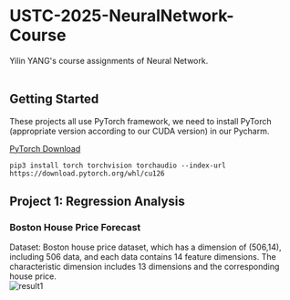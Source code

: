 # USTC-2025-NeuralNetwork-Course                                              
Yilin YANG's course assignments of Neural Network.                                           

## Getting Started                
These projects all use PyTorch framework, we need to install PyTorch (appropriate version according to our CUDA version) in our Pycharm.  


[PyTorch Download](https://pytorch.org/)            


```
pip3 install torch torchvision torchaudio --index-url https://download.pytorch.org/whl/cu126
```

## Project 1: Regression Analysis                  
### Boston House Price Forecast  

Dataset: Boston house price dataset, which has a dimension of (506,14), including 506 data,
and each data contains 14 feature dimensions. The characteristic dimension includes 
13 dimensions and the corresponding house price.  
![result1](https://pic1.imgdb.cn/item/67e0091488c538a9b5c51edb.png)
